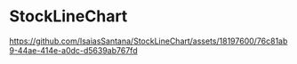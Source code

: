 # StockLineChart
 

https://github.com/IsaiasSantana/StockLineChart/assets/18197600/76c81ab9-44ae-414e-a0dc-d5639ab767fd

